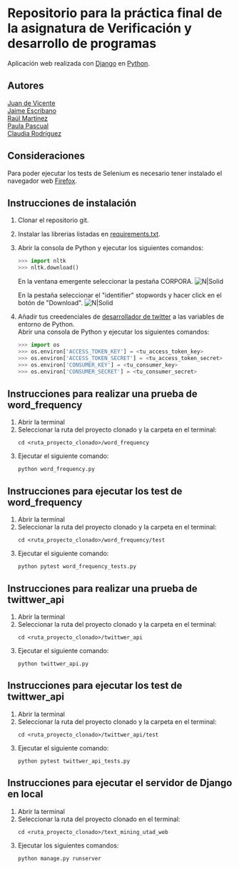 # Repositorio para la práctica final de la asignatura de Verificación y desarrollo de programas
Aplicación web realizada con [Django](https://www.djangoproject.com/) en [Python](https://www.python.org/).
## Autores
[Juan de Vicente](https://github.com/juanDeVicente)<br>
[Jaime Escribano](https://github.com/JaimeEscribano)<br>
[Raúl Martínez](https://github.com/Ayato27)<br>
[Paula Pascual](https://github.com/PaulaPascual)<br>
[Claudia Rodríguez](https://github.com/ClaudiaRodriguezM)<br>
## Consideraciones
Para poder ejecutar los tests de Selenium es necesario tener instalado el navegador web [Firefox](https://www.mozilla.org/firefox/new/).
## Instrucciones de instalación
1. Clonar el repositorio git.
2. Instalar las librerias listadas en [requirements.txt](https://github.com/juanDeVicente/get_last_50_tweets/blob/master/requirements.txt).
3. Abrir la consola de Python y ejecutar los siguientes comandos:
    ```python
    >>> import nltk
    >>> nltk.download()
    ```
    En la ventana emergente seleccionar la pestaña CORPORA.
    ![N|Solid](https://jantoniomora.files.wordpress.com/2017/08/screenshot-43.png)
    
    En la pestaña seleccionar el "identifier" stopwords y hacer click en el botón de "Download".
    ![N|Solid](https://jantoniomora.files.wordpress.com/2017/08/screenshot-44.png)
4. Añadir tus creedenciales de [desarrollador de twitter](https://developer.twitter.com/en/apply-for-access) a las variables de entorno de Python.<br>
    Abrir una consola de Python y ejecutar los siguientes comandos:
    ```python
    >>> import os
    >>> os.environ['ACCESS_TOKEN_KEY'] = <tu_access_token_key> 
    >>> os.environ['ACCESS_TOKEN_SECRET'] = <tu_access_token_secret> 
    >>> os.environ['CONSUMER_KEY'] = <tu_consumer_key>
    >>> os.environ['CONSUMER_SECRET'] = <tu_consumer_secret>
    ```
## Instrucciones para realizar una prueba de word_frequency
1. Abrir la terminal
2. Seleccionar la ruta del proyecto clonado y la carpeta en el terminal:
    ```
    cd <ruta_proyecto_clonado>/word_frequency
    ```
3. Ejecutar el siguiente comando:
    ```
    python word_frequency.py
    ```
    
## Instrucciones para ejecutar los test de word_frequency
1. Abrir la terminal
2. Seleccionar la ruta del proyecto clonado y la carpeta en el terminal:
    ```
    cd <ruta_proyecto_clonado>/word_frequency/test
    ```
3. Ejecutar el siguiente comando:
    ```
    python pytest word_frequency_tests.py
    ```
    
## Instrucciones para realizar una prueba de twittwer_api
1. Abrir la terminal
2. Seleccionar la ruta del proyecto clonado y la carpeta en el terminal:
    ```
    cd <ruta_proyecto_clonado>/twittwer_api
    ```
3. Ejecutar el siguiente comando:
    ```
    python twittwer_api.py
    ```
    
## Instrucciones para ejecutar los test de twittwer_api
1. Abrir la terminal
2. Seleccionar la ruta del proyecto clonado y la carpeta en el terminal:
    ```
    cd <ruta_proyecto_clonado>/twittwer_api/test
    ```
3. Ejecutar el siguiente comando:
    ```
    python pytest twittwer_api_tests.py
    ```
    
## Instrucciones para ejecutar el servidor de Django en local
1. Abrir la terminal
2. Seleccionar la ruta del proyecto clonado en el terminal:
    ```
    cd <ruta_proyecto_clonado>/text_mining_utad_web
    ```
3. Ejecutar los siguientes comandos:
    ```
    python manage.py runserver
    ```
